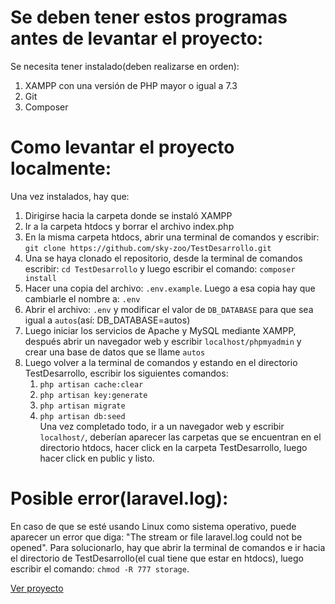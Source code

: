 # Se deben tener estos programas antes de levantar el proyecto:

Se necesita tener instalado(deben realizarse en orden): 
1. XAMPP con una versión de PHP mayor o igual a 7.3
2. Git
3. Composer

# Como levantar el proyecto localmente:
Una vez instalados, hay que:
1. Dirigirse hacia la carpeta donde se instaló XAMPP
2. Ir a la carpeta htdocs y borrar el archivo index.php
3. En la misma carpeta htdocs, abrir una terminal de comandos y escribir: `git clone https://github.com/sky-zoo/TestDesarrollo.git`
4. Una se haya clonado el repositorio, desde la terminal de comandos escribir: `cd TestDesarrollo` y luego escribir el comando: `composer install`
5. Hacer una copia del archivo: `.env.example`. Luego a esa copia hay que cambiarle el nombre a: `.env`
6. Abrir el archivo: `.env` y modificar el valor de `DB_DATABASE` para que sea igual a `autos`(así: DB_DATABASE=autos)
7. Luego iniciar los servicios de Apache y MySQL mediante XAMPP, después abrir un navegador web y escribir `localhost/phpmyadmin` y crear una base de datos que se llame `autos`
8. Luego volver a la terminal de comandos y estando en el directorio TestDesarrollo, escribir los siguientes comandos: 
	1. `php artisan cache:clear`
	2. `php artisan key:generate`
	3. `php artisan migrate`
	4. `php artisan db:seed`<br>
Una vez completado todo, ir a un navegador web y escribir `localhost/`, deberían aparecer las carpetas que se encuentran en el directorio htdocs, hacer click en la carpeta TestDesarrollo, luego hacer click en public y listo.

# Posible error(laravel.log):
En caso de que se esté usando Linux como sistema operativo, puede aparecer un error que diga: "The stream or file laravel.log could not be opened". Para solucionarlo, hay que abrir la terminal de comandos e ir hacia el directorio de TestDesarrollo(el cual tiene que estar en htdocs), luego escribir el comando: `chmod -R 777 storage`.

[Ver proyecto](http://guarded-bayou-66699.herokuapp.com/)

